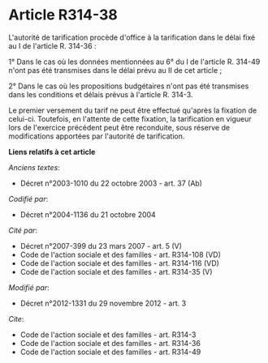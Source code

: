 # Article R314-38

L'autorité de tarification procède d'office à la tarification dans le délai fixé au I de l'article R. 314-36 : 

1° Dans le cas où les données mentionnées au 6° du I de l'article R. 314-49 n'ont pas été transmises dans le délai prévu au
II de cet article ; 

2° Dans le cas où les propositions budgétaires n'ont pas été transmises dans les conditions et délais prévus à l'article R.
314-3. 

Le premier versement du tarif ne peut être effectué qu'après la fixation de celui-ci. Toutefois, en l'attente de cette
fixation, la tarification en vigueur lors de l'exercice précédent peut être reconduite, sous réserve de modifications
apportées par l'autorité de tarification.

**Liens relatifs à cet article**

_Anciens textes_:

  - Décret n°2003-1010 du 22 octobre 2003 - art. 37 (Ab)

_Codifié par_:

  - Décret n°2004-1136 du 21 octobre 2004

_Cité par_:

  - Décret n°2007-399 du 23 mars 2007 - art. 5 (V)
  - Code de l'action sociale et des familles - art. R314-108 (VD)
  - Code de l'action sociale et des familles - art. R314-116 (VD)
  - Code de l'action sociale et des familles - art. R314-35 (V)

_Modifié par_:

  - Décret n°2012-1331 du 29 novembre 2012 - art. 3

_Cite_:

  - Code de l'action sociale et des familles - art. R314-3
  - Code de l'action sociale et des familles - art. R314-36
  - Code de l'action sociale et des familles - art. R314-49

